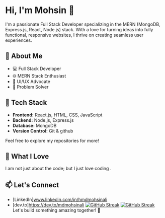 # Hi, I'm Mohsin 👋

I'm a passionate Full Stack Developer specializing in the MERN (MongoDB, Express.js, React, Node.js) stack.
With a love for turning ideas into fully functional, responsive websites,
I thrive on creating seamless user experiences.

## 🚀 About Me

- 💻 Full Stack Developer
- 🌐 MERN Stack Enthusiast
- 🎨 UI/UX Advocate
- 🌟 Problem Solver

## 🔧 Tech Stack

- **Frontend:** React.js, HTML, CSS, JavaScript
- **Backend:** Node.js, Express.js
- **Database:** MongoDB
- **Version Control:** Git & github

Feel free to explore my repositories for more!

## 🌈 What I Love

I am not just about the code; but I just love coding .

## 📫 Let's Connect

- [LinkedIn]www.linkedin.com/in/hmdmohsinali
- [dev.to]https://dev.to/mdmohsinali
[![GitHub Streak](https://streak-stats.demolab.com?user=hmdmohsinali)](https://git.io/streak-stats)
<a href="https://git.io/streak-stats"><img src="https://streak-stats.demolab.com?user=hmdmohsinali" alt="GitHub Streak" /></a>
Let's build something amazing together! 🚀
